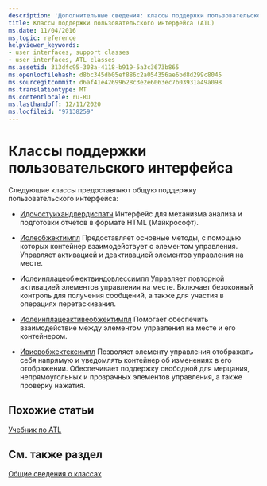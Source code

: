 ```yaml
---
description: 'Дополнительные сведения: классы поддержки пользовательского интерфейса'
title: Классы поддержки пользовательского интерфейса (ATL)
ms.date: 11/04/2016
ms.topic: reference
helpviewer_keywords:
- user interfaces, support classes
- user interfaces, ATL classes
ms.assetid: 313dfc95-308a-4118-b919-5a3c3673b865
ms.openlocfilehash: d8bc345db05ef886c2a054356ae6bd8d299c8045
ms.sourcegitcommit: d6af41e42699628c3e2e6063ec7b03931a49a098
ms.translationtype: MT
ms.contentlocale: ru-RU
ms.lasthandoff: 12/11/2020
ms.locfileid: "97138259"
---
```

# <a name="ui-support-classes"></a>Классы поддержки пользовательского интерфейса

Следующие классы предоставляют общую поддержку пользовательского интерфейса:

- [Идочостуихандлердиспатч](../atl/reference/idochostuihandlerdispatch-interface.md) Интерфейс для механизма анализа и подготовки отчетов в формате HTML (Майкрософт).

- [Иолеобжектимпл](../atl/reference/ioleobjectimpl-class.md) Предоставляет основные методы, с помощью которых контейнер взаимодействует с элементом управления. Управляет активацией и деактивацией элементов управления на месте.

- [Иолеинплацеобжектвиндовлессимпл](../atl/reference/ioleinplaceobjectwindowlessimpl-class.md) Управляет повторной активацией элементов управления на месте. Включает безоконный контроль для получения сообщений, а также для участия в операциях перетаскивания.

- [Иолеинплацеактивеобжектимпл](../atl/reference/ioleinplaceactiveobjectimpl-class.md) Помогает обеспечить взаимодействие между элементом управления на месте и его контейнером.

- [Ивиевобжектексимпл](../atl/reference/iviewobjecteximpl-class.md) Позволяет элементу управления отображать себя напрямую и уведомлять контейнер об изменениях в его отображении. Обеспечивает поддержку свободной для мерцания, непрямоугольных и прозрачных элементов управления, а также проверку нажатия.

## <a name="related-articles"></a>Похожие статьи

[Учебник по ATL](../atl/active-template-library-atl-tutorial.md)

## <a name="see-also"></a>См. также раздел

[Общие сведения о классах](../atl/atl-class-overview.md)
